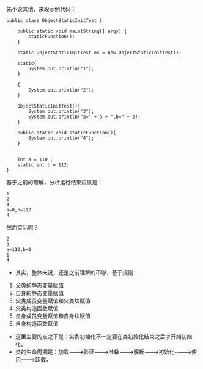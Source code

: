 先不说其他，来段示例代码：
```language
public class ObjectStaticInitTest {

	public static void main(String[] args) {
		staticFunction();
	}
	
	static ObjectStaticInitTest os = new ObjectStaticInitTest();
	
	static{
		System.out.println("1");
	}
	
	{
		System.out.println("2");
	}
	
	ObjectStaticInitTest(){
		System.out.println("3");
		System.out.println("a=" + a + ",b=" + b);
	}

	public static void staticFunction(){
		System.out.println("4");
	}
	
	
	int a = 110 ;
	static int b = 112;
}
```
基于之前的理解，分析运行结果应该是：
```language
1
2
3
a=0,b=112
4
```
然而实际呢？
```language
2
3
a=110,b=0
1
4
```
- 其实，整体来说，还是之前理解的不够，基于规则：
1. 父类的静态变量赋值
2. 自身的静态变量赋值
3. 父类成员变量赋值和父类块赋值
4. 父类构造函数赋值
5. 自身成员变量赋值和自身块赋值
6. 自身构造函数赋值
- 这里主要的点之下是：实例初始化不一定要在类初始化结束之后才开始初始化。
- 类的生命周期是：加载--->验证--->准备--->解析--->初始化---->使用--->卸载，